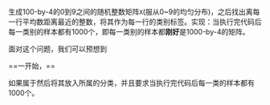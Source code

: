 生成100-by-4的0到9之间的随机整数矩阵`X`(服从0~9的均匀分布)，之后找出离每一行平均数距离最近的整数，将其作为每一行的类别标签。实现：当执行完代码后每一类别的样本都有1000个，即每一类别的样本都**刚好**是1000-by-4的矩阵。

面对这个问题，我们可以预想到

==一开始，==



如果属于然后将其放入所属的分类，并且要求当执行完代码后每一类的样本都有1000个。